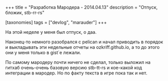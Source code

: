 +++
title = "Разработка Мародера - 2014.04.13"
description = "Отпуск, бложик, stb-rr-rs"

[taxonomies]
tags = ["devlog", "marauder"]
+++

На этой неделе у меня был отпуск, о даа.

Наконец-то немного разобрался с pelican и начал приводить в порядок и
выкладывать эти недельные отчеты на ozkriff.github.io, а то до этого они
у меня только в gist\`е лежали.

По самому мародеру почти ничего не сделал, только выложил на гитхаб
очень-очень базовую версию stb-tt-rs и кое-какой код интеграции в
мародер. Но по факту текста в игре пока так и нет.

